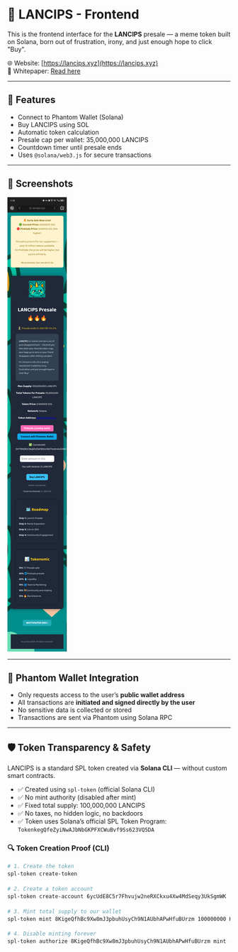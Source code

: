 # 🐸 LANCIPS - Frontend

This is the frontend interface for the **LANCIPS** presale — a meme token built on Solana, born out of frustration, irony, and just enough hope to click "Buy".

🌐 Website: [https://lancips.xyz](https://lancips.xyz)  
📄 Whitepaper: [Read here](https://drive.google.com/file/d/1TmQNxHcuTOkBehN8-k1iGohiasy48XJx/view?usp=drivesdk)

---

## 🔧 Features

- Connect to Phantom Wallet (Solana)
- Buy LANCIPS using SOL
- Automatic token calculation
- Presale cap per wallet: 35,000,000 LANCIPS
- Countdown timer until presale ends
- Uses `@solana/web3.js` for secure transactions

---

## 📸 Screenshots

![Preview](https://github.com/riynmazi/lancips-presale/blob/main/preview_2.png)

---

## 🔐 Phantom Wallet Integration

- Only requests access to the user’s **public wallet address**
- All transactions are **initiated and signed directly by the user**
- No sensitive data is collected or stored
- Transactions are sent via Phantom using Solana RPC

---

## 🛡️ Token Transparency & Safety

LANCIPS is a standard SPL token created via **Solana CLI** — without custom smart contracts.

- ✅ Created using `spl-token` (official Solana CLI)
- ✅ No mint authority (disabled after mint)
- ✅ Fixed total supply: 100,000,000 LANCIPS
- ✅ No taxes, no hidden logic, no backdoors
- ✅ Token uses Solana’s official SPL Token Program:  
  `TokenkegQfeZyiNwAJbNbGKPFXCWuBvf9Ss623VQ5DA`

### 🔍 Token Creation Proof (CLI)

```bash
# 1. Create the token
spl-token create-token

# 2. Create a token account
spl-token create-account 6ycUdE8C5r7Fhvujw2neRXCkxu4Xw4MdSeqy3UkSgmWK

# 3. Mint total supply to our wallet
spl-token mint 8KigeQfhBc9Xw8mJ3pbuhUsyCh9N1AUbhAPwHfuBUrzm 100000000 HPbJkontUYCiriMxTuCZxcxCAmod7dzBVTpXzzXkHbq7

# 4. Disable minting forever
spl-token authorize 8KigeQfhBc9Xw8mJ3pbuhUsyCh9N1AUbhAPwHfuBUrzm mint --disable